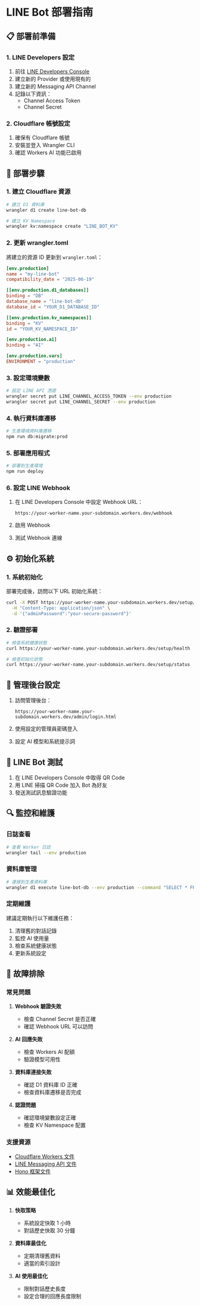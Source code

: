 # LINE Bot 部署指南

## 📋 部署前準備

### 1. LINE Developers 設定

1. 前往 [LINE Developers Console](https://developers.line.biz/)
2. 建立新的 Provider 或使用現有的
3. 建立新的 Messaging API Channel
4. 記錄以下資訊：
   - Channel Access Token
   - Channel Secret

### 2. Cloudflare 帳號設定

1. 確保有 Cloudflare 帳號
2. 安裝並登入 Wrangler CLI
3. 確認 Workers AI 功能已啟用

## 🚀 部署步驟

### 1. 建立 Cloudflare 資源

```bash
# 建立 D1 資料庫
wrangler d1 create line-bot-db

# 建立 KV Namespace
wrangler kv:namespace create "LINE_BOT_KV"
```

### 2. 更新 wrangler.toml

將建立的資源 ID 更新到 `wrangler.toml`：

```toml
[env.production]
name = "my-line-bot"
compatibility_date = "2025-06-19"

[[env.production.d1_databases]]
binding = "DB"
database_name = "line-bot-db"
database_id = "YOUR_D1_DATABASE_ID"

[[env.production.kv_namespaces]]
binding = "KV"
id = "YOUR_KV_NAMESPACE_ID"

[env.production.ai]
binding = "AI"

[env.production.vars]
ENVIRONMENT = "production"
```

### 3. 設定環境變數

```bash
# 設定 LINE API 憑證
wrangler secret put LINE_CHANNEL_ACCESS_TOKEN --env production
wrangler secret put LINE_CHANNEL_SECRET --env production
```

### 4. 執行資料庫遷移

```bash
# 生產環境資料庫遷移
npm run db:migrate:prod
```

### 5. 部署應用程式

```bash
# 部署到生產環境
npm run deploy
```

### 6. 設定 LINE Webhook

1. 在 LINE Developers Console 中設定 Webhook URL：
   ```
   https://your-worker-name.your-subdomain.workers.dev/webhook
   ```

2. 啟用 Webhook
3. 測試 Webhook 連線

## ⚙️ 初始化系統

### 1. 系統初始化

部署完成後，訪問以下 URL 初始化系統：

```bash
curl -X POST https://your-worker-name.your-subdomain.workers.dev/setup/init \
  -H "Content-Type: application/json" \
  -d '{"adminPassword":"your-secure-password"}'
```

### 2. 驗證部署

```bash
# 檢查系統健康狀態
curl https://your-worker-name.your-subdomain.workers.dev/setup/health

# 檢查初始化狀態
curl https://your-worker-name.your-subdomain.workers.dev/setup/status
```

## 🔧 管理後台設定

1. 訪問管理後台：
   ```
   https://your-worker-name.your-subdomain.workers.dev/admin/login.html
   ```

2. 使用設定的管理員密碼登入

3. 設定 AI 模型和系統提示詞

## 📱 LINE Bot 測試

1. 在 LINE Developers Console 中取得 QR Code
2. 用 LINE 掃描 QR Code 加入 Bot 為好友
3. 發送測試訊息驗證功能

## 🔍 監控和維護

### 日誌查看

```bash
# 查看 Worker 日誌
wrangler tail --env production
```

### 資料庫管理

```bash
# 連接到生產資料庫
wrangler d1 execute line-bot-db --env production --command "SELECT * FROM conversations LIMIT 10"
```

### 定期維護

建議定期執行以下維護任務：

1. 清理舊的對話記錄
2. 監控 AI 使用量
3. 檢查系統健康狀態
4. 更新系統設定

## 🚨 故障排除

### 常見問題

1. **Webhook 驗證失敗**
   - 檢查 Channel Secret 是否正確
   - 確認 Webhook URL 可以訪問

2. **AI 回應失敗**
   - 檢查 Workers AI 配額
   - 驗證模型可用性

3. **資料庫連接失敗**
   - 確認 D1 資料庫 ID 正確
   - 檢查資料庫遷移是否完成

4. **認證問題**
   - 確認環境變數設定正確
   - 檢查 KV Namespace 配置

### 支援資源

- [Cloudflare Workers 文件](https://developers.cloudflare.com/workers/)
- [LINE Messaging API 文件](https://developers.line.biz/en/docs/messaging-api/)
- [Hono 框架文件](https://hono.dev/)

## 📊 效能最佳化

1. **快取策略**
   - 系統設定快取 1 小時
   - 對話歷史快取 30 分鐘

2. **資料庫最佳化**
   - 定期清理舊資料
   - 適當的索引設計

3. **AI 使用最佳化**
   - 限制對話歷史長度
   - 設定合理的回應長度限制
